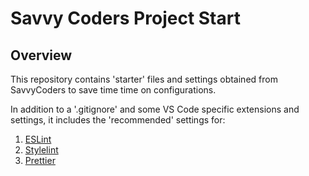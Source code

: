 # Savvy Coders Project Start 

## Overview

This repository contains 'starter' files and settings obtained from SavvyCoders to save time time on configurations.

In addition to a '.gitignore' and some VS Code specific extensions and settings, it includes the 'recommended' settings for:

1. [ESLint](eslint.org)
2. [Stylelint](stylelint.io)
3. [Prettier](prettier.io)
